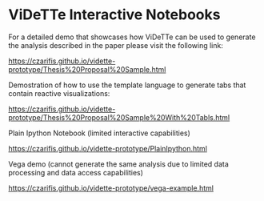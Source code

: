 # ViDeTTe Interactive Notebooks


For a detailed demo that showcases how ViDeTTe can be used to generate the analysis described in the paper please visit the following link:

https://czarifis.github.io/vidette-prototype/Thesis%20Proposal%20Sample.html


Demostration of how to use the template language to generate tabs that contain reactive visualizations:

https://czarifis.github.io/vidette-prototype/Thesis%20Proposal%20Sample%20With%20Tabls.html


Plain Ipython Notebook (limited interactive capabilities)

https://czarifis.github.io/vidette-prototype/PlainIpython.html


Vega demo (cannot generate the same analysis due to limited data processing and data access capabilities)

https://czarifis.github.io/vidette-prototype/vega-example.html
